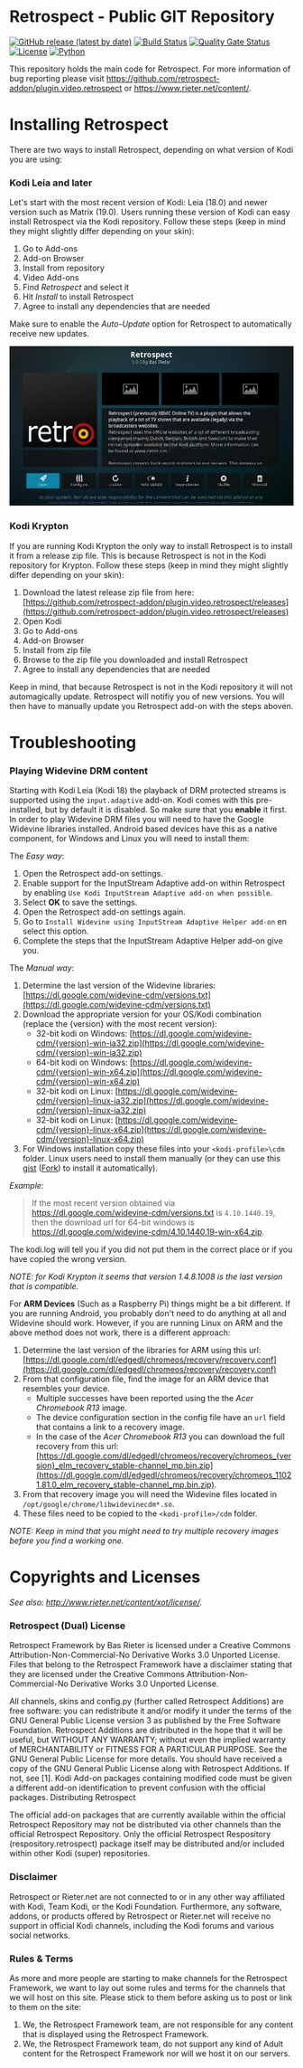# Retrospect - Public GIT Repository #
[![GitHub release (latest by date)](https://img.shields.io/github/v/release/retrospect-addon/plugin.video.retrospect)](https://github.com/retrospect-addon/plugin.video.retrospect/releases)
[![Build Status](https://travis-ci.com/retrospect-addon/plugin.video.retrospect.svg?branch=master)](https://travis-ci.com/retrospect-addon/plugin.video.retrospect)
[![Quality Gate Status](https://sonarcloud.io/api/project_badges/measure?project=retrospect-addon:plugin.video.retrospect&metric=alert_status)](https://sonarcloud.io/dashboard?id=retrospect-addon:plugin.video.retrospect)
[![License](https://img.shields.io/badge/license-cc_by--nc--nd-brightgreen)](https://github.com/retrospect-addon/plugin.video.retrospect/blob/master/plugin.video.retrospect/license.txt)
[![Python](https://img.shields.io/badge/python-2.7%20%7C%203.6-blue)](https://kodi.tv/article/attention-addon-developers-migration-python-3)

This repository holds the main code for Retrospect. For more information of bug reporting please visit https://github.com/retrospect-addon/plugin.video.retrospect or https://www.rieter.net/content/.

# Installing Retrospect #
There are two ways to install Retrospect, depending on what version of Kodi you are using:

### Kodi Leia and later
Let's start with the most recent version of Kodi: Leia (18.0) and newer version such as Matrix (19.0). Users running these version of Kodi can easy install Retrospect via the Kodi repository. Follow these steps (keep in mind they might slightly differ depending on your skin):

1. Go to Add-ons
1. Add-on Browser
1. Install from repository
1. Video Add-ons
1. Find _Retrospect_ and select it
1. Hit _Install_ to install Retrospect
1. Agree to install any dependencies that are needed

Make sure to enable the _Auto-Update_ option for Retrospect to automatically receive new updates.

![alt text](./plugin.video.retrospect/resources/media/retrospect01.jpg "The Retrospect information screen")

### Kodi Krypton    
If you are running Kodi Krypton the only way to install Retrospect is to install it from a release zip file. This is because Retrospect is not in the Kodi repository for Krypton. Follow these steps (keep in mind they might slightly differ depending on your skin):

1. Download the latest release zip file from here: [https://github.com/retrospect-addon/plugin.video.retrospect/releases](https://github.com/retrospect-addon/plugin.video.retrospect/releases)
1. Open Kodi
1. Go to Add-ons
1. Add-on Browser
1. Install from zip file
1. Browse to the zip file you downloaded and install Retrospect
1. Agree to install any dependencies that are needed

Keep in mind, that because Retrospect is not in the Kodi repository it will not automagically update. Retrospect will notifiy you of new versions. You will then have to manually update you Retrospect add-on with the steps aboven.

# Troubleshooting #

### Playing Widevine DRM content ###
Starting with Kodi Leia (Kodi 18) the playback of DRM protected streams is supported using the `input.adaptive` add-on. Kodi comes with this pre-installed, but by default it is disabled. So make sure that you **enable** it first. In order to play Widevine DRM files you will need to have the Google Widevine libraries installed. Android based devices have this as a native component, for Windows and Linux you will need to install them:

The _Easy way_:

1. Open the Retrospect add-on settings.
1. Enable support for the InputStream Adaptive add-on within Retrospect by enabling `Use Kodi InputStream Adaptive add-on when possible`.
1. Select **OK** to save the settings.
1. Open the Retrospect add-on settings again.
1. Go to `Install Widevine using InputStream Adaptive Helper add-on` en select this option.
1. Complete the steps that the InputStream Adaptive Helper add-on give you.

The _Manual way_:

1. Determine the last version of the Widevine libraries: [https://dl.google.com/widevine-cdm/versions.txt](https://dl.google.com/widevine-cdm/versions.txt)
1. Download the appropriate version for your OS/Kodi combination (replace the {version} with the most recent version):
    * 32-bit kodi on Windows: [https://dl.google.com/widevine-cdm/{version}-win-ia32.zip](https://dl.google.com/widevine-cdm/{version}-win-ia32.zip)
    * 64-bit kodi on Windows: [https://dl.google.com/widevine-cdm/{version}-win-x64.zip](https://dl.google.com/widevine-cdm/{version}-win-x64.zip)
    * 32-bit kodi on Linux: [https://dl.google.com/widevine-cdm/{version}-linux-ia32.zip](https://dl.google.com/widevine-cdm/{version}-linux-ia32.zip)
    * 32-bit kodi on Linux: [https://dl.google.com/widevine-cdm/{version}-linux-x64.zip](https://dl.google.com/widevine-cdm/{version}-linux-x64.zip)
1. For Windows installation copy these files into your `<kodi-profile>\cdm` folder. Linux users need to install them manually (or they can use this [gist](https://gist.github.com/ruario/3c873d43eb20553d5014bd4d29fe37f1) ([Fork](https://gist.github.com/basrieter/44a463a97a60958c36435d54d50debb4)) to install it automatically).

_Example:_
> If the most recent version obtained via https://dl.google.com/widevine-cdm/versions.txt is `4.10.1440.19`, then the download url for 64-bit windows is https://dl.google.com/widevine-cdm/4.10.1440.19-win-x64.zip.

The kodi.log will tell you if you did not put them in the correct place or if you have copied the wrong version.

_NOTE: for Kodi Krypton it seems that version 1.4.8.1008 is the last version that is compatible._

For **ARM Devices** (Such as a Raspberry Pi) things might be a bit different. If you are running Android, you probably don't need to do anything at all and Widevine should work. However, if you are running Linux on ARM and the above method does not work, there is a different approach:

1. Determine the last version of the libraries for ARM using this url: [https://dl.google.com/dl/edgedl/chromeos/recovery/recovery.conf](https://dl.google.com/dl/edgedl/chromeos/recovery/recovery.conf)
1. From that configuration file, find the image for an ARM device that resembles your device. 
    * Multiple successes have been reported using the the *Acer Chromebook R13* image.
    * The device configuration section in the config file have an `url` field that contains a link to a recovery image. 
    * In the case of the *Acer Chromebook R13* you can download the full recovery from this url: [https://dl.google.com/dl/edgedl/chromeos/recovery/chromeos_{version}_elm_recovery_stable-channel_mp.bin.zip](https://dl.google.com/dl/edgedl/chromeos/recovery/chromeos_11021.81.0_elm_recovery_stable-channel_mp.bin.zip).
1. From that recovery image you will need the Widevine files located in `/opt/google/chrome/libwidevinecdm*.so`.
1. These files need to be copied to the `<kodi-profile>/cdm` folder.

_NOTE: Keep in mind that you might need to try multiple recovery images before you find a working one._ 

# Copyrights and Licenses #
*See also: http://www.rieter.net/content/xot/license/.*

### Retrospect (Dual) License ###
Retrospect Framework by Bas Rieter is licensed under a Creative Commons Attribution-Non-Commercial-No Derivative Works 3.0 Unported License. Files that belong to the Retrospect Framework have a disclaimer stating that they are licensed under the Creative Commons Attribution-Non-Commercial-No Derivative Works 3.0 Unported License.

All channels, skins and config.py (further called Retrospect Additions) are free software: you can redistribute it and/or modify it under the terms of the GNU General Public License version 3 as published by the Free Software Foundation. Retrospect Additions are distributed in the hope that it will be useful, but WITHOUT ANY WARRANTY; without even the implied warranty of MERCHANTABILITY or FITNESS FOR A PARTICULAR PURPOSE. See the GNU General Public License for more details. You should have received a copy of the GNU General Public License along with Retrospect Additions. If not, see [1]. Kodi Add-on packages containing modified code must be given a different add-on identification to prevent confusion with the official packages.
Distributing Retrospect

The official add-on packages that are currently available within the official Retrospect Repository may not be distributed via other channels than the official Retrospect Repository. Only the official Retrospect Respository (respository.retrospect) package itself may be distributed and/or included within other Kodi (super) repositories.

### Disclaimer ###
Retrospect or Rieter.net are not connected to or in any other way affiliated with Kodi, Team Kodi, or the Kodi Foundation. Furthermore, any software, addons, or products offered by Retrospect or Rieter.net will receive no support in official Kodi channels, including the Kodi forums and various social networks.

### Rules & Terms ###
As more and more people are starting to make channels for the Retrospect Framework, we want to lay out some rules and terms for the channels that we will host on this site. Please stick to them before asking us to post or link to them on the site:

 1. We, the Retrospect Framework team, are not responsible for any content that is displayed using the Retrospect Framework.
 1. We, the Retrospect Framework team, do not support any kind of Adult content for the Retrospect Framework nor will we host it on our servers.

